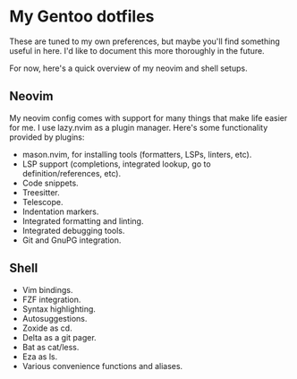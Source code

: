# My Gentoo dotfiles

These are tuned to my own preferences, but maybe you'll find something
useful in here. I'd like to document this more thoroughly in the future.

For now, here's a quick overview of my neovim and shell setups.

## Neovim

My neovim config comes with support for many things that make life
easier for me. I use lazy.nvim as a plugin manager. Here's some
functionality provided by plugins:

- mason.nvim, for installing tools (formatters, LSPs, linters, etc).
- LSP support (completions, integrated lookup, go to definition/references, etc).
- Code snippets.
- Treesitter.
- Telescope.
- Indentation markers.
- Integrated formatting and linting.
- Integrated debugging tools.
- Git and GnuPG integration.

## Shell

- Vim bindings.
- FZF integration.
- Syntax highlighting.
- Autosuggestions.
- Zoxide as cd.
- Delta as a git pager.
- Bat as cat/less.
- Eza as ls.
- Various convenience functions and aliases.
